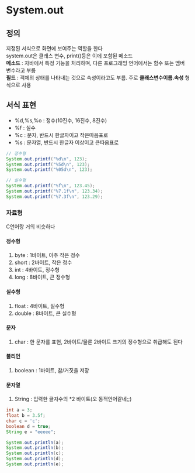 # System.out

## 정의

지정된 서식으로 화면에 보여주는 역할을 한다  
system.out은 클래스 변수, print()등은 이에 포함된 메소드  
**메소드** : 자바에서 특정 기능을 처리하며, 다른 프로그래밍 언어에서는 함수 또는 멤버 변수라고 부름  
**필드** : 객체의 상태를 나타내는 것으로 속성이라고도 부름. 주로 **클래스변수이름.속성** 형식으로 사용

## 서식 표현

- %d,%s,%o : 정수(10진수, 16진수, 8진수)
- %f : 실수
- %c : 문자, 반드시 한글자이고 작은따옴표로
- %s : 문자열, 반드시 한글자 이상이고 큰따옴표로

```java
// 정수형
System.out.printf("%d\n", 123);
System.out.printf("%5d\n", 123);
System.out.printf("%05d\n", 123);

// 실수형
System.out.printf("%f\n", 123.45);
System.out.printf("%7.1f\n", 123.34);
System.out.printf("%7.3f\n", 123.29);
```

### 자료형

C언어랑 거의 비슷하다

#### 정수형

1. byte : 1바이트, 아주 작은 정수
2. short : 2바이트, 작은 정수
3. int : 4바이트, 정수형
4. long : 8바이트, 큰 정수형

#### 실수형

1. float : 4바이트, 실수형
2. double : 8바이트, 큰 실수형

#### 문자

1. char : 한 문자를 표현, 2바이트/물론 2바이트 크기의 정수형으로 취급해도 된다

#### 불리언

1. boolean : 1바이트, 참/거짓을 저장

#### 문자열

1. String : 입력한 글자수의 \*2 바이트(오 동적언어같네;;)

```java
int a = 3;
float b = 3.5f;
char c = 'c';
boolean d = true;
String e = "eeeee";

System.out.println(a);
System.out.println(b);
System.out.println(c);
System.out.println(d);
System.out.println(e);
```
